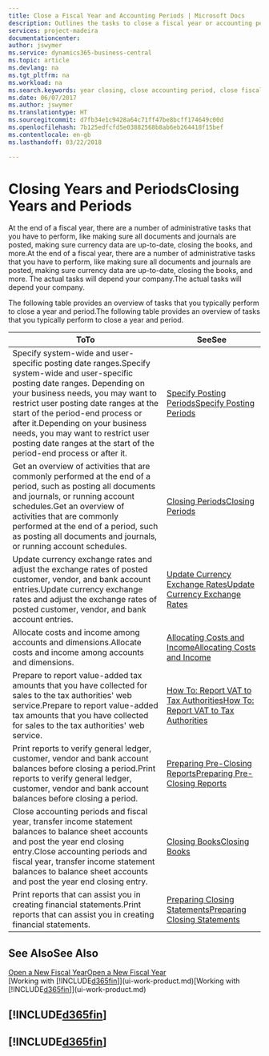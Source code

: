```yaml
---
title: Close a Fiscal Year and Accounting Periods | Microsoft Docs
description: Outlines the tasks to close a fiscal year or accounting period, for example, making sure documents and journals are posted and verifying bank balances.
services: project-madeira
documentationcenter: 
author: jswymer
ms.service: dynamics365-business-central
ms.topic: article
ms.devlang: na
ms.tgt_pltfrm: na
ms.workload: na
ms.search.keywords: year closing, close accounting period, close fiscal year, bank account detailed trial balance
ms.date: 06/07/2017
ms.author: jswymer
ms.translationtype: HT
ms.sourcegitcommit: d7fb34e1c9428a64c71ff47be8bcff174649c00d
ms.openlocfilehash: 7b125edfcfd5e03882568b8ab6eb264418f15bef
ms.contentlocale: en-gb
ms.lasthandoff: 03/22/2018

---
```

# <a name="closing-years-and-periods"></a><span data-ttu-id="35872-103">Closing Years and Periods</span><span class="sxs-lookup"><span data-stu-id="35872-103">Closing Years and Periods</span></span>
<span data-ttu-id="35872-104">At the end of a fiscal year, there are a number of administrative tasks that you have to perform, like making sure all documents and journals are posted, making sure currency data are up-to-date, closing the books, and more.</span><span class="sxs-lookup"><span data-stu-id="35872-104">At the end of a fiscal year, there are a number of administrative tasks that you have to perform, like making sure all documents and journals are posted, making sure currency data are up-to-date, closing the books, and more.</span></span> <span data-ttu-id="35872-105">The actual tasks will depend your company.</span><span class="sxs-lookup"><span data-stu-id="35872-105">The actual tasks will depend your company.</span></span>

<span data-ttu-id="35872-106">The following table provides an overview of tasks that you typically perform to close a year and period.</span><span class="sxs-lookup"><span data-stu-id="35872-106">The following table provides an overview of tasks that you typically perform to close a year and period.</span></span>

| <span data-ttu-id="35872-107">To</span><span class="sxs-lookup"><span data-stu-id="35872-107">To</span></span> | <span data-ttu-id="35872-108">See</span><span class="sxs-lookup"><span data-stu-id="35872-108">See</span></span> |
| --- | --- |
| <span data-ttu-id="35872-109">Specify system-wide and user-specific posting date ranges.</span><span class="sxs-lookup"><span data-stu-id="35872-109">Specify system-wide and user-specific posting date ranges.</span></span> <span data-ttu-id="35872-110">Depending on your business needs, you may want to restrict user posting date ranges at the start of the period-end process or after it.</span><span class="sxs-lookup"><span data-stu-id="35872-110">Depending on your business needs, you may want to restrict user posting date ranges at the start of the period-end process or after it.</span></span> |[<span data-ttu-id="35872-111">Specify Posting Periods</span><span class="sxs-lookup"><span data-stu-id="35872-111">Specify Posting Periods</span></span>](finance-how-specify-posting-periods.md) |
| <span data-ttu-id="35872-112">Get an overview of activities that are commonly performed at the end of a period, such as posting all documents and journals, or running account schedules.</span><span class="sxs-lookup"><span data-stu-id="35872-112">Get an overview of activities that are commonly performed at the end of a period, such as posting all documents and journals, or running account schedules.</span></span> |[<span data-ttu-id="35872-113">Closing Periods</span><span class="sxs-lookup"><span data-stu-id="35872-113">Closing Periods</span></span>](year-how-complete-period-end-processes.md) |
| <span data-ttu-id="35872-114">Update currency exchange rates and adjust the exchange rates of posted customer, vendor, and bank account entries.</span><span class="sxs-lookup"><span data-stu-id="35872-114">Update currency exchange rates and adjust the exchange rates of posted customer, vendor, and bank account entries.</span></span> |[<span data-ttu-id="35872-115">Update Currency Exchange Rates</span><span class="sxs-lookup"><span data-stu-id="35872-115">Update Currency Exchange Rates</span></span>](finance-how-update-currencies.md) |
| <span data-ttu-id="35872-116">Allocate costs and income among accounts and dimensions.</span><span class="sxs-lookup"><span data-stu-id="35872-116">Allocate costs and income among accounts and dimensions.</span></span> |[<span data-ttu-id="35872-117">Allocating Costs and Income</span><span class="sxs-lookup"><span data-stu-id="35872-117">Allocating Costs and Income</span></span>](year-allocate-costs-income.md) |
| <span data-ttu-id="35872-118">Prepare to report value-added tax amounts that you have collected for sales to the tax authorities' web service.</span><span class="sxs-lookup"><span data-stu-id="35872-118">Prepare to report value-added tax amounts that you have collected for sales to the tax authorities' web service.</span></span> |[<span data-ttu-id="35872-119">How To: Report VAT to Tax Authorities</span><span class="sxs-lookup"><span data-stu-id="35872-119">How To: Report VAT to Tax Authorities</span></span>](finance-how-report-vat.md)|
| <span data-ttu-id="35872-120">Print reports to verify general ledger, customer, vendor and bank account balances before closing a period.</span><span class="sxs-lookup"><span data-stu-id="35872-120">Print reports to verify general ledger, customer, vendor and bank account balances before closing a period.</span></span> |[<span data-ttu-id="35872-121">Preparing Pre-Closing Reports</span><span class="sxs-lookup"><span data-stu-id="35872-121">Preparing Pre-Closing Reports</span></span>](year-prepare-preclose-reports.md) |
| <span data-ttu-id="35872-122">Close accounting periods and fiscal year, transfer income statement balances to balance sheet accounts and post the year end closing entry.</span><span class="sxs-lookup"><span data-stu-id="35872-122">Close accounting periods and fiscal year, transfer income statement balances to balance sheet accounts and post the year end closing entry.</span></span> |[<span data-ttu-id="35872-123">Closing Books</span><span class="sxs-lookup"><span data-stu-id="35872-123">Closing Books</span></span>](year-close-books.md) |
| <span data-ttu-id="35872-124">Print reports that can assist you in creating financial statements.</span><span class="sxs-lookup"><span data-stu-id="35872-124">Print reports that can assist you in creating financial statements.</span></span> |[<span data-ttu-id="35872-125">Preparing Closing Statements</span><span class="sxs-lookup"><span data-stu-id="35872-125">Preparing Closing Statements</span></span>](year-prepare-close-statement.md) |

## <a name="see-also"></a><span data-ttu-id="35872-126">See Also</span><span class="sxs-lookup"><span data-stu-id="35872-126">See Also</span></span>
[<span data-ttu-id="35872-127">Open a New Fiscal Year</span><span class="sxs-lookup"><span data-stu-id="35872-127">Open a New Fiscal Year</span></span>](finance-how-open-new-fiscal-year.md)  
<span data-ttu-id="35872-128">[Working with [!INCLUDE[d365fin](includes/d365fin_md.md)]](ui-work-product.md)</span><span class="sxs-lookup"><span data-stu-id="35872-128">[Working with [!INCLUDE[d365fin](includes/d365fin_md.md)]](ui-work-product.md)</span></span>

## [!INCLUDE[d365fin](includes/free_trial_md.md)]  
## [!INCLUDE[d365fin](includes/training_link_md.md)]

